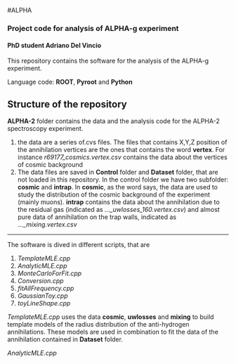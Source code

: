 #ALPHA
### Project code for analysis of ALPHA-g experiment
#### PhD student Adriano Del Vincio


This repository contains the software for the analysis of the ALPHA-g experiment.

Language code: **ROOT**, **Pyroot** and **Python**

Structure of the repository
---
**ALPHA-2** folder contains the data and the analysis code for the ALPHA-2 spectroscopy experiment. 

1. the data are a series of.cvs files. The files that contains X,Y,Z position of the annihilation vertices are the ones that contains the word **vertex**. For instance *r69177_cosmics.vertex.csv* contains the data about the vertices of cosmic background
2. The data files are saved in **Control** folder and **Dataset** folder, that are not loaded in this repository. In the control folder we have two subfolder: **cosmic** and **intrap**. In **cosmic**, as the word says, the data are used to study the distribution of the cosmic background of the experiment (mainly muons). **intrap** contains the data about the annihilation due to the residual gas (indicated as *..._uwlosses_160.vertex.csv*) and almost pure data of annihilation on the trap walls, indicated as *..._mixing.vertex.csv*
---

The software is dived in different scripts, that are

1. *TemplateMLE.cpp*
2. *AnalyticMLE.cpp*
2. *MonteCarloForFit.cpp*
3. *Conversion.cpp*
4. *fitAllFrequency.cpp*
5. *GaussianToy.cpp*
6. *toyLineShape.cpp*

*TemplateMLE.cpp* uses the data **cosmic**, **uwlosses** and **mixing** to build template models of the radius distribution of the anti-hydrogen annihilations. These models are used in combination to fit the data of the annihilation contained in **Dataset** folder.

*AnalyticMLE.cpp*
